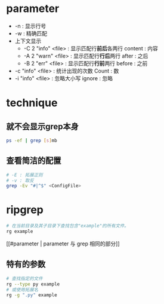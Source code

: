# parameter
- -n : 显示行号
- -w : 精确匹配
- 上下文显示
	- -C 2 "info" \<file> : 显示匹配行**前后**各两行 content : 内容
	- -A 2 "warn" \<file> : 显示匹配行**行后**两行  after : 之后
	- -B 2 "err"   \<file> : 显示匹配行**行前**两行   before : 之前
- -c "info" \<file> : 统计出现的次数                   Count : 数
- -i "info" \<file> : 忽略大小写                          ignore : 忽略

# technique
## 就不会显示grep本身
```bash
ps -ef | grep [s]mb
```
## 查看简洁的配置
```bash
# -E : 拓展正则
# -v : 取反
grep -Ev "#|^$" <ConfigFile>
```

# ripgrep
```bash
# 在当前目录及其子目录下查找包含"example"的所有文件。
rg example

```
[[#parameter | parameter 与 grep 相同的部分]]

## 特有的参数
```bash
# 查找指定的文件
rg --type py example
# 或使用拓展名
rg -g ".py" example
```